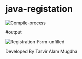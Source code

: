 # java-registation

![Compile-process](https://github.com/tanviralammugdha/java-registation/assets/115610092/e27e36ce-f577-4d0a-8ced-3c4c9a65daf2)

#output  

![Registration-Form-unfilled](https://github.com/tanviralammugdha/java-registation/assets/115610092/ee21324e-2dec-4ea4-bc2e-a1042ef8d1e8)


Developed By Tanvir Alam Mugdha
